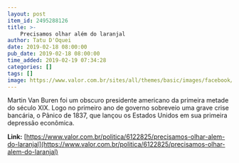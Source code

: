 ```yaml
---
layout: post
item_id: 2495288126
title: >-
    Precisamos olhar além do laranjal
author: Tatu D'Oquei
date: 2019-02-18 08:00:00
pub_date: 2019-02-18 08:00:00
time_added: 2019-02-19 07:34:28
categories: []
tags: []
image: https://www.valor.com.br/sites/all/themes/basic/images/facebook/valor-big.jpg
---
```


Martin Van Buren foi um obscuro presidente americano da primeira metade do século XIX. Logo no primeiro ano de governo sobreveio uma grave crise bancária, o Pânico de 1837, que lançou os Estados Unidos em sua primeira depressão econômica.

**Link:** [https://www.valor.com.br/politica/6122825/precisamos-olhar-alem-do-laranjal](https://www.valor.com.br/politica/6122825/precisamos-olhar-alem-do-laranjal)

